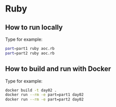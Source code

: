 # Ruby

## How to run locally
Type for example:
```bash
part=part1 ruby aoc.rb
part=part2 ruby aoc.rb
```

## How to build and run with Docker
Type for example:
```bash
docker build -t day02 .
docker run --rm -e part=part1 day02
docker run --rm -e part=part2 day02
```